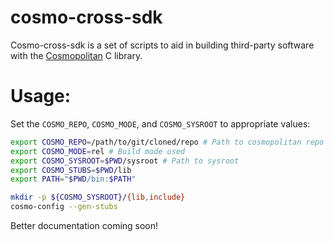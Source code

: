 # cosmo-cross-sdk

Cosmo-cross-sdk is a set of scripts to aid in building third-party software
with the [Cosmopolitan](https://github.com/jart/cosmopolitan) C library.

# Usage:

Set the `COSMO_REPO`, `COSMO_MODE`, and `COSMO_SYSROOT` to appropriate
values:

```bash
export COSMO_REPO=/path/to/git/cloned/repo # Path to cosmopolitan repo
export COSMO_MODE=rel # Build mode used
export COSMO_SYSROOT=$PWD/sysroot # Path to sysroot
export COSMO_STUBS=$PWD/lib
export PATH="$PWD/bin:$PATH"

mkdir -p ${COSMO_SYSROOT}/{lib,include}
cosmo-config --gen-stubs
```

Better documentation coming soon!
